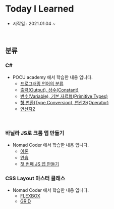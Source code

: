 Today I Learned
=============
* 시작일 : 2021.01.04 ~

<br>

분류
-------------

### C#

* POCU academy 에서 학습한 내용 입니다.
    * [프로그래밍 언어의 분류](https://github.com/akaming/TIL/blob/master/c%23/chapter01.md)
    * [출력(Output), 상수(Constant)](https://github.com/akaming/TIL/blob/master/c%23/chapter02.md)
    * [변수(Variable), 기본 자료형(Primitive Types)](https://github.com/akaming/TIL/blob/master/c%23/chapter03.md)
    * [형 변환(Type Conversion), 연산자(Operator)](https://github.com/akaming/TIL/blob/master/c%23/chapter04.md)
    * [연산자2](https://github.com/akaming/TIL/blob/master/c%23/chapter05.md) 

<br>

### 바닐라 JS로 크롬 앱 만들기

* Nomad Coder 에서 학습한 내용 입니다.
    * [이론](https://github.com/akaming/TIL/blob/master/VanillaJS/theory.md)
    * [연습](https://github.com/akaming/TIL/blob/master/VanillaJS/practice.md)
    * [첫 번째 JS 앱 만들기](https://github.com/akaming/TIL/tree/master/VanillaJS/momentum)

### CSS Layout 마스터 클래스
* Nomad Coder 에서 학습한 내용 입니다.
    * [FLEXBOX](https://github.com/akaming/TIL/blob/master/cssLayout/flexbox.md)
    * [GRID](https://github.com/akaming/TIL/blob/master/cssLayout/grid.md)